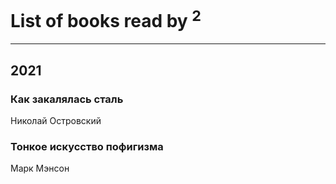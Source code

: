 # List of books read by [](https://plus.google.com/u/0/118069198221711301939/)<sup>2</sup>
---

## 2021

### Как закалялась сталь
Николай Островский


### Тонкое искусство пофигизма
Марк Мэнсон



